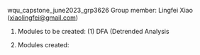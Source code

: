 wqu_capstone_june2023_grp3626
Group member: Lingfei Xiao (xiaolingfei@gmail.com)

1. Modules to be created:
(1) DFA (Detrended Analysis

2. Modules created:
